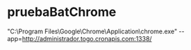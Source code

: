 # pruebaBatChrome

"C:\Program Files\Google\Chrome\Application\chrome.exe"  --app=http://administrador.togo.cronapis.com:1338/

